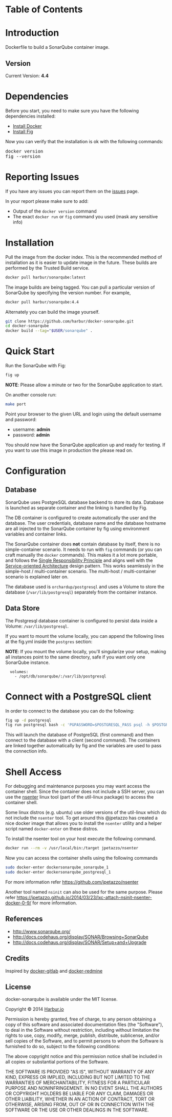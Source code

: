 # Table of Contents

# Introduction

Dockerfile to build a SonarQube container image.

## Version

Current Version: **4.4**

# Dependencies

Before you start, you need to make sure you have the following dependencies installed:

* [Install Docker](http://docs.docker.com/installation/)
* [Install Fig](http://www.fig.sh/install.html)

Now you can verify that the installation is ok with the following commands:

<pre>
docker version
fig --version
</pre>

# Reporting Issues

If you have any issues you can report them on the [issues](https://github.com/harbur/docker-sonarqube/issues) page.

In your report please make sure to add:

- Output of the `docker version` command
- The exact `docker run` or `fig` command you used (mask any sensitive info)

# Installation

Pull the image from the docker index. This is the recommended method of installation as it is easier to update image in the future. These builds are performed by the Trusted Build service.

```bash
docker pull harbur/sonarqube:latest
```

The image builds are being tagged. You can pull a particular version of SonarQube by specifying the version number. For example,

```bash
docker pull harbur/sonarqube:4.4
```

Alternately you can build the image yourself.

```bash
git clone https://github.com/harbur/docker-sonarqube.git
cd docker-sonarqube
docker build --tag="$USER/sonarqube" .
```

# Quick Start

Run the SonarQube with Fig:

```bash
fig up
```

**NOTE**: Please allow a minute or two for the SonarQube application to start.

On another console run:

```bash
make port
```

Point your browser to the given URL and login using the default username and password:

* username: **admin**
* password: **admin**

You should now have the SonarQube application up and ready for testing. If you want to use this image in production the please read on.

# Configuration

## Database

SonarQube uses PostgreSQL database backend to store its data. Database is launched as separate container and the linking is handled by Fig.

The DB container is configured to create automatically the user and the database. The user credentials, database name and the database hostname are all injected to the SonarQube container by fig using environment variables and container links.

The SonarQube container does **not** contain database by itself, there is no simple-container scenario. It needs to run with `fig` commands (or you can craft manually the `docker` commands). This makes it a lot more portable, and follows the [Single Responsibility Principle](http://en.wikipedia.org/wiki/Single_responsibility_principle) and aligns well with the [Service-oriented Architecture](http://en.wikipedia.org/wiki/Service-oriented_architecture) design pattern.
This works seamlessly in the simple-host / multi-container scenario.
The multi-host / multi-container scenario is explained later on.

The database used is `orchardup/postgresql` and uses a Volume to store the database (`/var/lib/postgresql`) separately from the container instance.

## Data Store

The Postgresql database container is configured to persist data inside a Volume: `/var/lib/postgresql`.

If you want to mount the volume locally, you can append the following lines at the fig.yml inside the `postgres` section:

**NOTE**: If you mount the volume locally, you'll singularize your setup, making all instances point to the same directory, safe if you want only one SonarQube instance.

```
  volumes:
    - /opt/db/sonarqube/:/var/lib/postgresql
```

# Connect with a PostgreSQL client

In order to connect to the database you can do the following:

```bash
fig up -d postgresql
fig run postgresql bash -c 'PGPASSWORD=$POSTGRESQL_PASS psql -h $POSTGRESQL_1_PORT_5432_TCP_ADDR $POSTGRESQL_DB $POSTGRESQL_USER'
```

This will launch the database of PostgreSQL (first command) and then connect to the database with a client (second command). The containers are linked together automatically by fig and the variables are used to pass the connection info.

# Shell Access

For debugging and maintenance purposes you may want access the container shell. Since the container does not include a SSH server, you can use the [nsenter](http://man7.org/linux/man-pages/man1/nsenter.1.html) linux tool (part of the util-linux package) to access the container shell.

Some linux distros (e.g. ubuntu) use older versions of the util-linux which do not include the `nsenter` tool. To get around this @jpetazzo has created a nice docker image that allows you to install the `nsenter` utility and a helper script named `docker-enter` on these distros.

To install the nsenter tool on your host execute the following command.

```bash
docker run --rm -v /usr/local/bin:/target jpetazzo/nsenter
```

Now you can access the container shells using the following commands

```bash
sudo docker-enter dockersonarqube_sonarqube_1
sudo docker-enter dockersonarqube_postgresql_1
```

For more information refer https://github.com/jpetazzo/nsenter

Another tool named `nsinit` can also be used for the same purpose. Please refer https://jpetazzo.github.io/2014/03/23/lxc-attach-nsinit-nsenter-docker-0-9/ for more information.

## References

  * http://www.sonarqube.org/
  * http://docs.codehaus.org/display/SONAR/Browsing+SonarQube
  * http://docs.codehaus.org/display/SONAR/Setup+and+Upgrade

## Credits

Inspired by [docker-gitlab](https://github.com/sameersbn/docker-gitlab) and [docker-redmine](https://github.com/sameersbn/docker-redmine)

## License

docker-sonarqube is available under the MIT license.

Copyright © 2014 [Harbur.io](https://harbur.io)

Permission is hereby granted, free of charge, to any person obtaining a copy of this software and associated documentation files (the "Software"), to deal in the Software without restriction, including without limitation the rights to use, copy, modify, merge, publish, distribute, sublicense, and/or sell copies of the Software, and to permit persons to whom the Software is furnished to do so, subject to the following conditions:

The above copyright notice and this permission notice shall be included in all copies or substantial portions of the Software.

THE SOFTWARE IS PROVIDED "AS IS", WITHOUT WARRANTY OF ANY KIND, EXPRESS OR IMPLIED, INCLUDING BUT NOT LIMITED TO THE WARRANTIES OF MERCHANTABILITY, FITNESS FOR A PARTICULAR PURPOSE AND NONINFRINGEMENT. IN NO EVENT SHALL THE AUTHORS OR COPYRIGHT HOLDERS BE LIABLE FOR ANY CLAIM, DAMAGES OR OTHER LIABILITY, WHETHER IN AN ACTION OF CONTRACT, TORT OR OTHERWISE, ARISING FROM, OUT OF OR IN CONNECTION WITH THE SOFTWARE OR THE USE OR OTHER DEALINGS IN THE SOFTWARE.